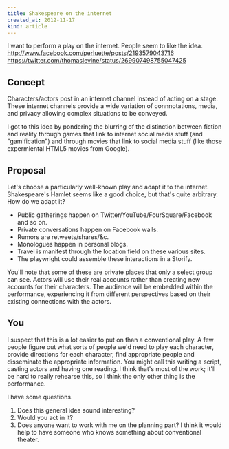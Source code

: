 ```yaml
---
title: Shakespeare on the internet
created_at: 2012-11-17
kind: article
---
```

I want to perform a play on the internet. People seem to like the idea.
http://www.facebook.com/perluette/posts/2193579043716
https://twitter.com/thomaslevine/status/269907498755047425

## Concept
Characters/actors post in an internet channel instead of acting on a stage.
These internet channels provide a wide variation of connnotations, media,
and privacy allowing complex situations to be conveyed.

I got to this idea by pondering the blurring of the distinction between fiction
and reality through games that link to internet social media stuff (and
"gamification") and through movies that link to social media stuff (like those
expermiental HTML5 movies from Google).

## Proposal
Let's choose a particularly well-known play and adapt it to the internet.
Shakespeare's Hamlet seems like a good choice, but that's quite arbitrary.
How do we adapt it?

* Public gatherings happen on Twitter/YouTube/FourSquare/Facebook and so on.
* Private conversations happen on Facebook walls.
* Rumors are retweets/shares/&c.
* Monologues happen in personal blogs.
* Travel is manifest through the location field on these various sites.
* The playwright could assemble these interactions in a Storify.

You'll note that some of these are private places that only a select group can
see. Actors will use their real accounts rather than creating new accounts for
their characters. The audience will be embedded within the performance,
experiencing it from different perspectives based on their existing connections
with the actors.

## You
I suspect that this is a lot easier to put on than a conventional play. A few
people figure out what sorts of people we'd need to play each character,
provide directions for each character, find appropriate people and disseminate
the appropriate information. You might call this writing a script, casting
actors and having one reading. I think that's most of the work; it'll be hard
to really rehearse this, so I think the only other thing is the performance.

I have some questions.

1. Does this general idea sound interesting?
2. Would you act in it?
3. Does anyone want to work with me on the planning part? I think it would
    help to have someone who knows something about conventional theater.
